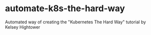 # automate-k8s-the-hard-way
Automated way of creating the "Kubernetes The Hard Way" tutorial by Kelsey Hightower
